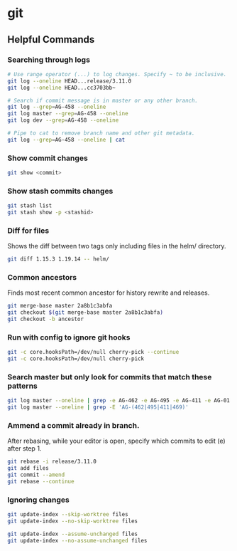 # git

## Helpful Commands

### Searching through logs
```sh
# Use range operator (...) to log changes. Specify ~ to be inclusive.
git log --oneline HEAD...release/3.11.0
git log --oneline HEAD...cc3703bb~

# Search if commit message is in master or any other branch.
git log --grep=AG-458 --oneline
git log master --grep=AG-458 --oneline
git log dev --grep=AG-458 --oneline

# Pipe to cat to remove branch name and other git metadata.
git log --grep=AG-458 --oneline | cat
```

### Show commit changes
```sh
git show <commit>
```

### Show stash commits changes
```sh
git stash list 
git stash show -p <stashid>
```

### Diff for files
Shows the diff between two tags only including files in the helm/ directory.
```sh
git diff 1.15.3 1.19.14 -- helm/
```

### Common ancestors
Finds most recent common ancestor for history rewrite and releases.
```sh
git merge-base master 2a8b1c3abfa
git checkout $(git merge-base master 2a8b1c3abfa)
git checkout -b ancestor
```

### Run with config to ignore git hooks
```sh
git -c core.hooksPath=/dev/null cherry-pick --continue
git -c core.hooksPath=/dev/null cherry-pick
```

### Search master but only look for commits that match these patterns
```sh
git log master --oneline | grep -e AG-462 -e AG-495 -e AG-411 -e AG-01 -e AG-469
git log master --oneline | grep -E 'AG-(462|495|411|469)'
```

### Ammend a commit already in branch.
After rebasing, while your editor is open, specify which commits to edit (e) after step 1.

```sh
git rebase -i release/3.11.0
git add files
git commit --amend
git rebase --continue
```

### Ignoring changes
```sh
git update-index --skip-worktree files
git update-index --no-skip-worktree files
```

```sh
git update-index --assume-unchanged files
git update-index --no-assume-unchanged files
```
